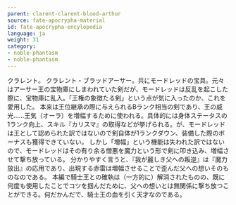 ```yaml
---
parent: clarent-clarent-blood-arthur
source: fate-apocrypha-material
id: fate-apocrypha-encylopedia
language: ja
weight: 31
category:
- noble-phantasm
- noble-phantasm
---
```


クラレント。
クラレント・ブラッドアーサー。共にモードレッドの宝具。元々はアーサー王の宝物庫にしまわれていた剣だが、モードレッドは反乱を起こした際に、宝物庫に乱入。「王権の象徴たる剣」という点が気に入ったのか、これを愛用した。
本来は王位継承の際に与えられるBランク相当の剣であり、王の威光……王気（オーラ）を増幅するために使われる。具体的には身体ステータスの1ランク向上、スキル『カリスマ』の取得などが挙げられる。が、モードレッドは王として認められた訳ではないので剣自体が1ランクダウン、装備した際のボーナスも獲得できていない。
しかし「増幅」という機能は失われた訳ではないので、モードレッドはその有り余る憎悪を魔力という形で剣に叩き込み、増幅させて撃ち放っている。
分かりやすく言うと、『我が麗しき父への叛逆』は『魔力放出』の応用であり、出現する赤雷は増幅させることで歪んだ父への想いそのものなのである。
本編で騎士王との確執は（一方的に）解消されたものの、既に何度も使用したことでコツを掴んだために、父への想いとは無関係に撃ち放つことができる。何だかんだで、騎士王の血を引く天才なのである。
